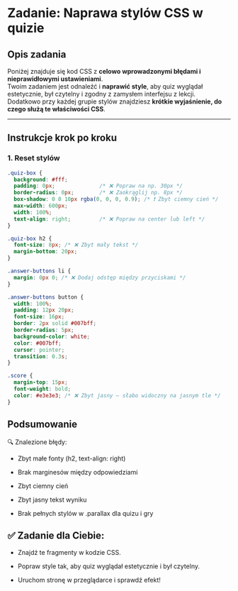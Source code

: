 # Zadanie: Naprawa stylów CSS w quizie

## Opis zadania

Poniżej znajduje się kod CSS z **celowo wprowadzonymi błędami i nieprawidłowymi ustawieniami**.  
Twoim zadaniem jest odnaleźć i **naprawić style**, aby quiz wyglądał estetycznie, był czytelny i zgodny z zamysłem interfejsu z lekcji.  
Dodatkowo przy każdej grupie stylów znajdziesz **krótkie wyjaśnienie, do czego służą te właściwości CSS**.

---

## Instrukcje krok po kroku

### 1. **Reset stylów**

```css
.quiz-box {
  background: #fff;
  padding: 0px;              /* ❌ Popraw na np. 30px */
  border-radius: 0px;        /* ❌ Zaokrąglij np. 8px */
  box-shadow: 0 0 10px rgba(0, 0, 0, 0.9); /* ❗ Zbyt ciemny cień */
  max-width: 600px;
  width: 100%;
  text-align: right;         /* ❌ Popraw na center lub left */
}
```

```css
.quiz-box h2 {
  font-size: 8px; /* ❌ Zbyt mały tekst */
  margin-bottom: 20px;
}
```

```css
.answer-buttons li {
  margin: 0px 0; /* ❌ Dodaj odstęp między przyciskami */
}

.answer-buttons button {
  width: 100%;
  padding: 12px 20px;
  font-size: 16px;
  border: 2px solid #007bff;
  border-radius: 5px;
  background-color: white;
  color: #007bff;
  cursor: pointer;
  transition: 0.3s;
}
```

```css
.score {
  margin-top: 15px;
  font-weight: bold;
  color: #e3e3e3; /* ❌ Zbyt jasny – słabo widoczny na jasnym tle */
}
```

## Podsumowanie
🔍 Znalezione błędy:

- Zbyt małe fonty (h2, text-align: right)

- Brak marginesów między odpowiedziami

- Zbyt ciemny cień

- Zbyt jasny tekst wyniku

- Brak pełnych stylów w .parallax dla quizu i gry

## ✅ Zadanie dla Ciebie:

- Znajdź te fragmenty w kodzie CSS.

- Popraw style tak, aby quiz wyglądał estetycznie i był czytelny.

- Uruchom stronę w przeglądarce i sprawdź efekt!